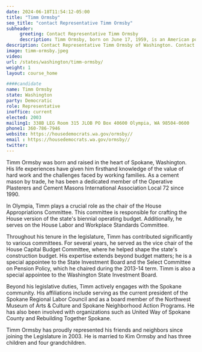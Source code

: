 ```yaml
---
date: 2024-06-18T11:54:12-05:00
title: "Timm Ormsby"
seo_title: "contact Representative Timm Ormsby"
subheader:
     greeting: Contact Representative Timm Ormsby
     description: Timm Ormsby, born on June 17, 1959, is an American politician affiliated with the Democratic Party. He assumed office as a member of the Washington House of Representatives, representing District 3-Position 2, in 2003.
description: Contact Representative Timm Ormsby of Washington. Contact information for Timm Ormsby includes email address, phone number, and mailing address.
image: timm-ormsby.jpeg
video:
url: /states/washington/timm-ormsby/
weight: 1
layout: course_home

####candidate
name: Timm Ormsby
state: Washington
party: Democratic
role: Representative
inoffice: current
elected: 2003
mailing1: 338B LEG Room 315 JLOB PO Box 40600 Olympia, WA 98504-0600
phone1: 360-786-7946
website: https://housedemocrats.wa.gov/ormsby//
email : https://housedemocrats.wa.gov/ormsby//
twitter: 
---
```

Timm Ormsby was born and raised in the heart of Spokane, Washington. His life experiences have given him firsthand knowledge of the value of hard work and the challenges faced by working families. As a cement mason by trade, he has been a dedicated member of the Operative Plasterers and Cement Masons International Association Local 72 since 1990.

In Olympia, Timm plays a crucial role as the chair of the House Appropriations Committee. This committee is responsible for crafting the House version of the state's biennial operating budget. Additionally, he serves on the House Labor and Workplace Standards Committee.

Throughout his tenure in the legislature, Timm has contributed significantly to various committees. For several years, he served as the vice chair of the House Capital Budget Committee, where he helped shape the state's construction budget. His expertise extends beyond budget matters; he is a special appointee to the State Investment Board and the Select Committee on Pension Policy, which he chaired during the 2013-14 term. Timm is also a special appointee to the Washington State Investment Board.

Beyond his legislative duties, Timm actively engages with the Spokane community. His affiliations include serving as the current president of the Spokane Regional Labor Council and as a board member of the Northwest Museum of Arts & Culture and Spokane Neighborhood Action Programs. He has also been involved with organizations such as United Way of Spokane County and Rebuilding Together Spokane.

Timm Ormsby has proudly represented his friends and neighbors since joining the Legislature in 2003. He is married to Kim Ormsby and has three children and four grandchildren.

